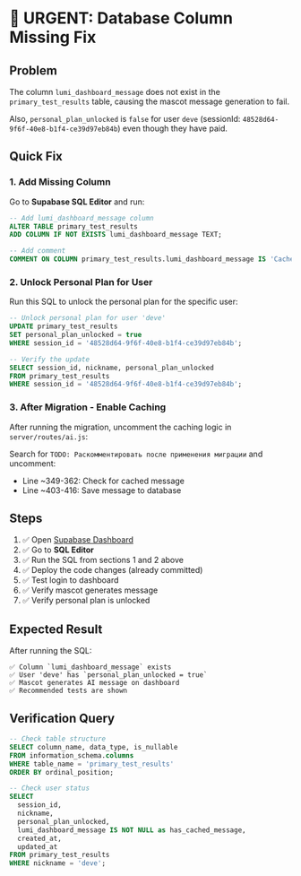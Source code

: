 # 🚨 URGENT: Database Column Missing Fix

## Problem
The column `lumi_dashboard_message` does not exist in the `primary_test_results` table, causing the mascot message generation to fail.

Also, `personal_plan_unlocked` is `false` for user `deve` (sessionId: `48528d64-9f6f-40e8-b1f4-ce39d97eb84b`) even though they have paid.

## Quick Fix

### 1. Add Missing Column

Go to **Supabase SQL Editor** and run:

```sql
-- Add lumi_dashboard_message column
ALTER TABLE primary_test_results
ADD COLUMN IF NOT EXISTS lumi_dashboard_message TEXT;

-- Add comment
COMMENT ON COLUMN primary_test_results.lumi_dashboard_message IS 'Cached AI-generated welcome message from Lumi mascot for dashboard';
```

### 2. Unlock Personal Plan for User

Run this SQL to unlock the personal plan for the specific user:

```sql
-- Unlock personal plan for user 'deve'
UPDATE primary_test_results
SET personal_plan_unlocked = true
WHERE session_id = '48528d64-9f6f-40e8-b1f4-ce39d97eb84b';

-- Verify the update
SELECT session_id, nickname, personal_plan_unlocked
FROM primary_test_results
WHERE session_id = '48528d64-9f6f-40e8-b1f4-ce39d97eb84b';
```

### 3. After Migration - Enable Caching

After running the migration, uncomment the caching logic in `server/routes/ai.js`:

Search for `TODO: Раскомментировать после применения миграции` and uncomment:
- Line ~349-362: Check for cached message
- Line ~403-416: Save message to database

## Steps

1. ✅ Open [Supabase Dashboard](https://app.supabase.com/)
2. ✅ Go to **SQL Editor**
3. ✅ Run the SQL from sections 1 and 2 above
4. ✅ Deploy the code changes (already committed)
5. ✅ Test login to dashboard
6. ✅ Verify mascot generates message
7. ✅ Verify personal plan is unlocked

## Expected Result

After running the SQL:

```
✅ Column `lumi_dashboard_message` exists
✅ User 'deve' has `personal_plan_unlocked = true`
✅ Mascot generates AI message on dashboard
✅ Recommended tests are shown
```

## Verification Query

```sql
-- Check table structure
SELECT column_name, data_type, is_nullable
FROM information_schema.columns
WHERE table_name = 'primary_test_results'
ORDER BY ordinal_position;

-- Check user status
SELECT 
  session_id,
  nickname,
  personal_plan_unlocked,
  lumi_dashboard_message IS NOT NULL as has_cached_message,
  created_at,
  updated_at
FROM primary_test_results
WHERE nickname = 'deve';
```

